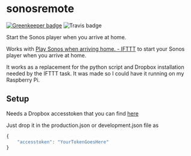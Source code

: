 # sonosremote

[![Greenkeeper badge](https://badges.greenkeeper.io/MrFjellstad/sonosremote.svg)](https://greenkeeper.io/)
![Travis badge](https://travis-ci.org/MrFjellstad/sonosremote.svg?branch=master)

Start the Sonos player when you arrive at home.

Works with [Play Sonos when arriving home. - IFTTT](https://ifttt.com/applets/57585804d-play-sonos-when-arriving-home) to start your Sonos player when you arrive at home.

It works as a replacement for the python script and Dropbox installation needed by the IFTTT task. It was made so I could have it running on my Raspberry Pi.

## Setup
Needs a Dropbox accesstoken that you can find [here](https://blogs.dropbox.com/developers/2014/05/generate-an-access-token-for-your-own-account/)

Just drop it in the production.json or development.json file as
```javascript
{
    "accesstoken": "YourTokenGoesHere"
}
```
